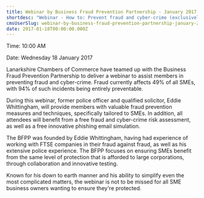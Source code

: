 ```yaml
---
title: Webinar by Business Fraud Prevention Partnership - January 2017
shortdesc: "Webinar - How to: Prevent fraud and cyber-crime (exclusively for Lanarkshire Chamber Members)"
cmsUserSlug: webinar-by-business-fraud-prevention-partnership-january-2017
date: 2017-01-18T00:00:00.000Z
---
```


Time: 10:00 AM

Date: Wednesday 18 January 2017

Lanarkshire Chambers of Commerce have teamed up with the Business Fraud Prevention Partnership to deliver a webinar to assist members in preventing fraud and cyber-crime. Fraud currently affects 49% of all SMEs, with 94% of such incidents being entirely preventable.

During this webinar, former police officer and qualified solicitor, Eddie Whittingham, will provide members with valuable fraud prevention measures and techniques, specifically tailored to SMEs. In addition, all attendees will benefit from a free fraud and cyber-crime risk assessment, as well as a free innovative phishing email simulation.

The BFPP was founded by Eddie Whittingham, having had experience of working with FTSE companies in their fraud against fraud, as well as his extensive police experience. The BFPP focuses on ensuring SMEs benefit from the same level of protection that is afforded to large corporations, through collaboration and innovative testing.

Known for his down to earth manner and his ability to simplify even the most complicated matters, the webinar is not to be missed for all SME business owners wanting to ensure they're protected.

